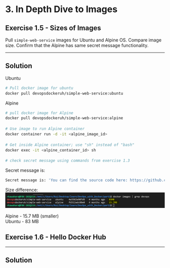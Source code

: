 # 3. In Depth Dive to Images 

## Exercise 1.5 - Sizes of Images

Pull ```simple-web-service``` images for Ubuntu and Alpine OS. Compare image size. Confirm that the Alpine has same secret message functionality.

---

## Solution

Ubuntu
``` bash
# Pull docker image for ubuntu
docker pull devopsdockeruh/simple-web-service:ubuntu
```

Alpine
``` sh
# pull docker image for Alpine
docker pull devopsdockeruh/simple-web-service:alpine

# Use image to run Alpine container
docker container run -d -it <alpine_image_id>

# Get inside Alpine container; use "sh" instead of "bash"
docker exec -it <alpine_container_id> sh

# check secret message using commands from exercise 1.3
```

Secret message is:
``` sh
Secret message is: 'You can find the source code here: https://github.com/docker-hy'
```

Size difference:
![1.5 - Size of Images](./img/e1.5.PNG)

Alpine - 15.7 MB (smaller)\
Ubuntu - 83 MB

## Exercise 1.6 - Hello Docker Hub

--- 

## Solution